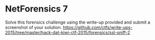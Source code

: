 # NetForensics 7
Solve this forensics challenge using the write-up provided and submit a screenshot of your solution. <https://github.com/ctfs/write-ups-2015/tree/master/hack-dat-kiwi-ctf-2015/forensics/ssl-sniff-2> 
